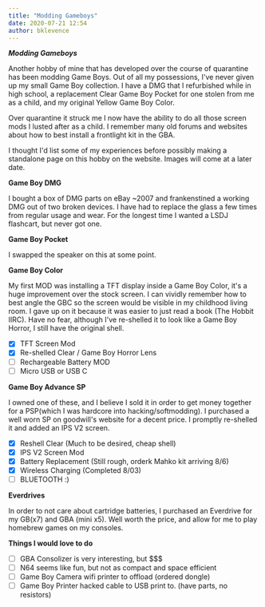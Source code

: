 ```yaml
---
title: "Modding Gameboys"
date: 2020-07-21 12:54
author: bklevence
---
```


***Modding Gameboys***

Another hobby of mine that has developed over the course of quarantine has been modding Game Boys. Out of all my possessions, I've never given up my small Game Boy collection. I have a DMG that I refurbished while in high school, a replacement Clear Game Boy Pocket for one stolen from me as a child, and my original Yellow Game Boy Color.

Over quarantine it struck me I now have the ability to do all those screen mods I lusted after as a child. I remember many old forums and websites about how to best install a frontlight kit in the GBA.

I thought I'd list some of my experiences before possibly making a standalone page on this hobby on the website. Images will come at a later date.

**Game Boy DMG**

I bought a box of DMG parts on eBay ~2007 and frankenstined a working DMG out of two broken devices. I have had to replace the glass a few times from regular usage and wear. For the longest time I wanted a LSDJ flashcart, but never got one.

**Game Boy Pocket**

I swapped the speaker on this at some point.

**Game Boy Color**

My first MOD was installing a TFT display inside a Game Boy Color, it's a huge improvement over the stock screen. I can vividly remember how to best angle the GBC so the screen would be visible in my childhood living room. I gave up on it because it was easier to just read a book (The Hobbit IIRC). Have no fear, although I've re-shelled it to look like a Game Boy Horror, I still have the original shell.

- [X] TFT Screen Mod
- [X] Re-shelled Clear / Game Boy Horror Lens
- [ ] Rechargeable Battery MOD
- [ ] Micro USB or USB C

**Game Boy Advance SP**

I owned one of these, and I believe I sold it in order to get money together for a PSP(which I was hardcore into hacking/softmodding). I purchased a well worn SP on goodwill's website for a decent price. I promptly re-shelled it and added an IPS V2 screen.

- [X] Reshell Clear (Much to be desired, cheap shell)
- [X] IPS V2 Screen Mod
- [X] Battery Replacement (Still rough, orderk Mahko kit arriving 8/6)
- [X] Wireless Charging (Completed 8/03)
- [ ] BLUETOOTH :)

**Everdrives**

In order to not care about cartridge batteries, I purchased an Everdrive for my GB(x7) and GBA (mini x5). Well worth the price, and allow for me to play homebrew games on my consoles.

**Things I would love to do**  
- [ ] GBA Consolizer is very interesting, but $$$
- [ ] N64 seems like fun, but not as compact and space efficient
- [ ] Game Boy Camera wifi printer to offload (ordered dongle)
- [ ] Game Boy Printer hacked cable to USB print to. (have parts, no resistors)
